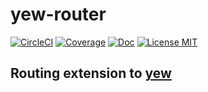 # yew-router

[![CircleCI](https://circleci.com/gh/saschagrunert/yew-router.svg?style=shield)](https://circleci.com/gh/saschagrunert/yew-router)
[![Coverage](https://codecov.io/gh/saschagrunert/yew-router/branch/master/graph/badge.svg)](https://codecov.io/gh/saschagrunert/yew-router)
[![Doc](https://img.shields.io/badge/doc-yew%20router-orange.svg)](https://saschagrunert.github.io/yew-router/doc/yew_router/index.html)
[![License MIT](https://img.shields.io/badge/license-MIT-blue.svg)](https://github.com/saschagrunert/yew-router/blob/master/LICENSE)

## Routing extension to [yew](https://github.com/DenisKolodin/yew)
